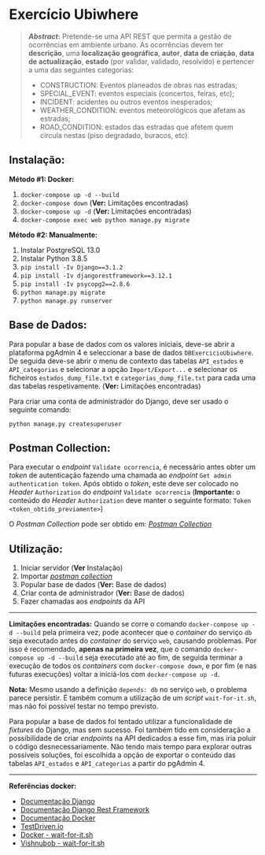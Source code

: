 # Exercício Ubiwhere

> ***Abstract*:** Pretende-se uma API REST que permita a gestão de ocorrências em ambiente urbano. As ocorrências devem ter **descrição**, uma **localização geográfica**, **autor**, **data de criação**, **data de actualização**, **estado** (por validar, validado, resolvido) e pertencer a uma das seguintes categorias:
> - CONSTRUCTION: Eventos planeados de obras nas estradas;
> - SPECIAL_EVENT: eventos especiais (concertos, feiras, etc);
> - INCIDENT: acidentes ou outros eventos inesperados;
> - WEATHER_CONDITION: eventos meteorológicos que afetam as estradas;
> - ROAD_CONDITION: estados das estradas que afetem quem circula nestas (piso degradado, buracos, etc).

## Instalação:
**Método #1: Docker:**
 1. `docker-compose up -d --build`
 2. `docker-compose down`	(**Ver:** Limitações encontradas)
 3. `docker-compose up -d` (**Ver:** Limitações encontradas)
 4. `docker-compose exec web python manage.py migrate`

**Método #2: Manualmente:**
 1. Instalar PostgreSQL 13.0
 2. Instalar Python 3.8.5
 3. `pip install -Iv Django==3.1.2`
 4. `pip install -Iv djangorestframework==3.12.1`
 5. `pip install -Iv psycopg2==2.8.6`
 6. `python manage.py migrate`
 7. `python manage.py runserver`

## Base de Dados:
Para popular a base de dados com os valores iniciais, deve-se abrir a plataforma pgAdmin 4 e seleccionar a base de dados `DBExercicioUbiwhere`. De seguida deve-se abrir o menu de contexto das tabelas `API_estados` e `API_categorias` e selecionar a opção `Import/Export...` e selecionar os ficheiros `estados_dump_file.txt` e `categorias_dump_file.txt` para cada uma das tabelas respetivamente. (**Ver:** Limitações encontradas)

Para criar uma conta de administrador do Django, deve ser usado o seguinte comando:

    python manage.py createsuperuser
 
## Postman Collection:
Para executar o *endpoint* `Validate ocorrencia`, é necessário antes obter um *token* de autenticação fazendo uma chamada ao *endpoint* `Get admin authentication token`. Após obtido o *token*, este deve ser colocado no *Header* `Authorization` do *endpoint* `Validate ocorrencia` (**Importante:** o conteúdo do *Header* `Authorization` deve manter o seguinte formato: `Token <token_obtido_previamente>`)

O *Postman Collection* pode ser obtido em: [*Postman Collection*](https://www.getpostman.com/collections/43751fceec1448c44dfd)
## Utilização:

 1. Iniciar servidor (**Ver** Instalação)
 2. Importar [*postman collection*](https://www.getpostman.com/collections/43751fceec1448c44dfd)
 3. Popular base de dados (**Ver:** Base de dados)
 4. Criar conta de administrador (**Ver:** Base de dados)
 5. Fazer chamadas aos *endpoints* da API

---
**Limitações encontradas:**
Quando se corre o comando `docker-compose up -d --build` pela primeira vez, pode acontecer que o *container* do serviço `db` seja executado antes do *container* do serviço `web`, causando problemas.
Por isso é recomendado, **apenas na primeira vez**, que o comando `docker-compose up -d --build` seja executado até ao fim, de seguida terminar a execução de todos os *containers* com `docker-compose down`, e por fim (e nas futuras execuções) voltar a iniciá-los com `docker-compose up -d`.

**Nota:** Mesmo usando a definição `depends: db` no serviço `web`, o problema parece persistir. É também comum a utilização de um *script* `wait-for-it.sh`, mas não foi possível testar no tempo previsto.

Para popular a base de dados foi tentado utilizar a funcionalidade de *fixtures* do Django, mas sem sucesso.
Foi também tido em consideração a possibilidade de criar *endpoints* na API dedicados a esse fim, mas iria poluir o código desnecessariamente.
Não tendo mais tempo para explorar outras possíveis soluções, foi escolhida a opção de exportar o conteúdo das tabelas `API_estados` e `API_categorias` a partir do pgAdmin 4.


---
 **Referências docker:**
 - [Documentação Django](https://docs.djangoproject.com/en/3.1/)
 - [Documentação Django Rest Framework](https://www.django-rest-framework.org/) 
 - [Documentação Docker](https://docs.docker.com/) 
 - [TestDriven.io](https://testdriven.io/blog/dockerizing-django-with-postgres-gunicorn-and-nginx)
 - [Docker - wait-for-it.sh](https://docs.docker.com/compose/startup-order/)
 - [Vishnubob - wait-for-it.sh](https://github.com/vishnubob/wait-for-it)